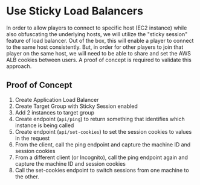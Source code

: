 # Use Sticky Load Balancers

In order to allow players to connect to specific host (EC2 instance) while also obfuscating the underlying hosts, we will utilize the "sticky session" feature of load balancer. Out of the box, this will enable a player to connect to the same host consistently. But, in order for other players to join that player on the same host, we will need to be able to share and set the AWS ALB cookies between users. A proof of concept is required to validate this approach.

## Proof of Concept

1. Create Application Load Balancer
1. Create Target Group with Sticky Session enabled
1. Add 2 instances to target group
1. Create endpoint (`api/ping`) to return something that identifies which instance is being called
1. Create endpoint (`api/set-cookies`) to set the session cookies to values in the request
1. From the client, call the ping endpoint and capture the machine ID and session cookies
1. From a different client (or Incognito), call the ping endpoint again and capture the machine ID and session cookies
1. Call the set-cookies endpoint to switch sessions from one machine to the other.